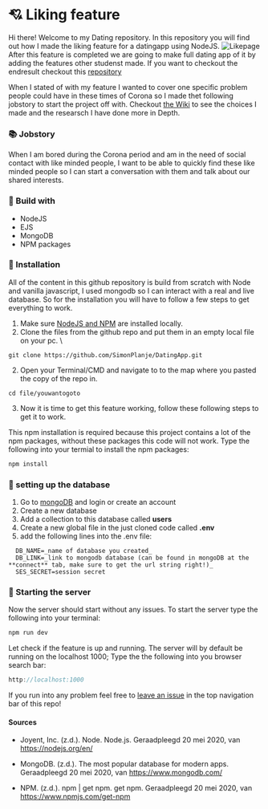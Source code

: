 # 💘 Liking feature
Hi there!
Welcome to my Dating repository. In this repository you will find out how I made the liking feature for a datingapp using NodeJS.
![Likepage](https://user-images.githubusercontent.com/63976685/85265025-eb49ae00-b471-11ea-8535-a9e8dd4330e3.PNG)
After this feature is completed we are going to make full dating app of it by adding the features other studenst made. If you want to checkout the endresult checkout this [repository](https://github.com/Vuurvos1/projectTechGroup/blob/master/README.md)

When I stated of with my feature I wanted to cover one specific problem people could have in these times of Corona so I made thet following jobstory to start the project off with. Checkout [the Wiki](https://github.com/SimonPlanje/DatingApp/wiki) to see the choices I made and the researsch I have done more in Depth.

### 📚 Jobstory
When I am bored during the Corona period and am in the need of social contact with like minded people, I want to be able to quickly find these like minded people so I can start a conversation with them and talk about our shared interests.

### 👷 Build with

- NodeJS
- EJS
- MongoDB
- NPM packages

### 🧰 Installation
All of the content in this github repository is build from scratch with Node and vanilla javascript, I used mongodb so I can interact with a real and live database. 
So for the installation you will have to follow a few steps to get everything to work. 

1. Make sure [NodeJS and NPM](https://www.npmjs.com/get-npm) are installed locally.
1. Clone the files from the github repo and put them in an empty local file on your pc. \
```
git clone https://github.com/SimonPlanje/DatingApp.git
```
2. Open your Terminal/CMD and navigate to to the map where you pasted the copy of the repo in.
```
cd file/youwantogoto
```
3. Now it is time to get this feature working, follow these following steps to get it to work.

This npm installation is required because this project contains a lot of the npm packages, without these packages this code will not work.
Type the following into your termial to install the npm packages:
```js
npm install
```

### 🚪 setting up the database
1. Go to [mongoDB](https://www.mongodb.com/) and login or create an account
2. Create a new database
3. Add a collection to this database called **users**
4. Create a new global file in the just cloned code called **.env**
5. add the following lines into the .env file:  
```
  DB_NAME=_name of database you created_ 
  DB_LINK=_link to mongodb database (can be found in mongoDB at the **connect** tab, make sure to get the url string right!)_ 
  SES_SECRET=session secret
  ```
  
  ### 🚂 Starting the server 
  
Now the server should start without any issues. 
To start the server type the following into your terminal:
```js
npm run dev
```

Let check if the feature is up and running. 
The server will by default be running on the localhost 1000;
Type the the following into you browser search bar:
```js
http://localhost:1000
```
If you run into any problem feel free to [leave an issue](https://github.com/SimonPlanje/DatingApp/issues) in the top navigation bar of this repo!


#### Sources
* Joyent, Inc. (z.d.). Node. Node.js. Geraadpleegd 20 mei 2020, van https://nodejs.org/en/

* MongoDB. (z.d.). The most popular database for modern apps. Geraadpleegd 20 mei 2020, van https://www.mongodb.com/

* NPM. (z.d.). npm | get npm. get npm. Geraadpleegd 20 mei 2020, van https://www.npmjs.com/get-npm
